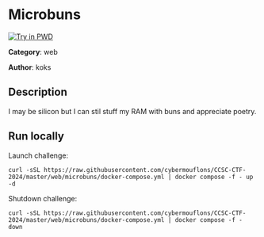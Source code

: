 # Microbuns

[![Try in PWD](https://raw.githubusercontent.com/play-with-docker/stacks/master/assets/images/button.png)](https://labs.play-with-docker.com/?stack=https://raw.githubusercontent.com/cybermouflons/CCSC-CTF-2024/master/web/microbuns/docker-compose.yml)


**Category**: web

**Author**: koks

## Description

I may be silicon but I can stil stuff my RAM with buns and appreciate poetry.



## Run locally

Launch challenge:
```
curl -sSL https://raw.githubusercontent.com/cybermouflons/CCSC-CTF-2024/master/web/microbuns/docker-compose.yml | docker compose -f - up -d
```

Shutdown challenge:
```
curl -sSL https://raw.githubusercontent.com/cybermouflons/CCSC-CTF-2024/master/web/microbuns/docker-compose.yml | docker compose -f - down
```
